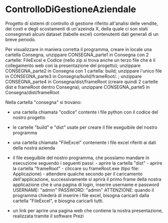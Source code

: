 # ControlloDiGestioneAziendale
Progetto di sistemi di controllo di gestione riferito all'analisi delle vendite, dei costi e degli scostamenti di un'azeinda X, della quale
ci son stati consegnnati alcuni dataset (tabelle excel) contenutenti dati generali di un breve periodo.

Per visualizzare in maniera corretta il programma, creare in locale una cartella Consegna, unzippare CONSEGNA_parte1 in Consegna con 2 cartelle: FileExcel e Codice (nello zip si trova anche un terzo file che è il collegamento web con la presentazione del progetto); unzippare CONSEGNA_parte2 in Consegna con 1 cartella: build;
unzippare l'unico file in CONSEGNA_parte3 in Consegna/build/frameRoot/. ; unzippare CONSEGNA_parte4 in Consegna/dist/frameRoot (creare quindi 2 cartelle dist e frameRoot dentro Consegna); unzippare CONSEGNA_parte5 in Consegna/dist/frameRoot

Nella cartella "consegna" si trovano:
- una cartella chiamata "codice" contente i file python con il codice del nostro progetto
- le cartelle "build" e "dist" usate per creare il file eseguibile del nostro programma
- una cartella chiamata "FileExcel" contenente i file excel riferiti ai dati della nostra azienda
- il file eseguibile del nostro programma, che possiamo mandare in esecuzione seguendo i seguenti passi:
      - aprire la cartella "dist"
      - aprire la cartella "frameRoot"
      - cliccare su frameRoot.exe (tipo file: Applicazione)
      - attendere qualche secondo per il caricamento dell'applicazione, successivamente si aprirà il primo
         frame della nostra applicazione che è una pagina di login, inserire username e password
         USERNAME:    "admin"
         PASSWORD:   "admin"
         ATTENZIONE: quando il programma chiederà di inserire i file excel, bisogna caricarli dalla cartella
         "FileExcel", e biosgna caricarli tutti.
  
- un link per aprire una pagina web che contiene la nostra presentazione, realizzata tramite il software Prezi
